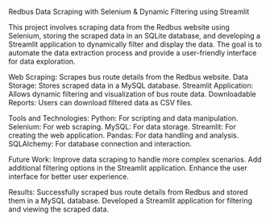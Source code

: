 Redbus Data Scraping with Selenium & Dynamic Filtering using Streamlit


This project involves scraping data from the Redbus website using Selenium, storing the scraped data in an SQLite database, and developing a Streamlit application to dynamically filter and display the data. The goal is to automate the data extraction process and provide a user-friendly interface for data exploration.


Web Scraping: Scrapes bus route details from the Redbus website. Data Storage: Stores scraped data in a MySQL database. Streamlit Application: Allows dynamic filtering and visualization of bus route data. Downloadable Reports: Users can download filtered data as CSV files.


Tools and Technologies: Python: For scripting and data manipulation. Selenium: For web scraping. MySQL: For data storage. Streamlit: For creating the web application. Pandas: For data handling and analysis. SQLAlchemy: For database connection and interaction.



Future Work: Improve data scraping to handle more complex scenarios. Add additional filtering options in the Streamlit application. Enhance the user interface for better user experience.



Results: Successfully scraped bus route details from Redbus and stored them in a MySQL database. Developed a Streamlit application for filtering and viewing the scraped data.
